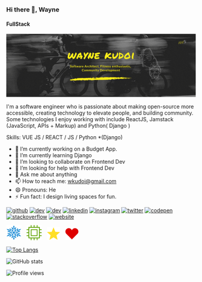 ### Hi there 👋, Wayne
#### FullStack
![FullStack](https://github.com/k-wayne/k-wayne/blob/master/Happy%20Coding.gif?raw=true)

I'm a software engineer who is passionate about making open-source more accessible, creating technology to elevate people, and building community. Some technologies I enjoy working with include ReactJS, Jamstack (JavaScript, APIs + Markup) and Python( Django )

Skills: VUE JS / REACT / JS / Python *(Django)

- 🔭 I’m currently working on a Budget App. 
- 🌱 I’m currently learning Django 
- 👯 I’m looking to collaborate on Frontend Dev 
- 🤔 I’m looking for help with Frontend Dev 
- 💬 Ask me about anything 
- 📫 How to reach me: wkudoi@gmail.com 
- 😄 Pronouns: He 
- ⚡ Fun fact: I design living spaces for fun. 


[<img src='https://cdn.jsdelivr.net/npm/simple-icons@3.0.1/icons/github.svg' alt='github' height='40'>](https://github.com/k-wayne)  [<img src='https://cdn.jsdelivr.net/npm/simple-icons@3.0.1/icons/dev-dot-to.svg' alt='dev' height='40'>](https://dev.to/username)  [<img src='https://cdn.jsdelivr.net/npm/simple-icons@3.0.1/icons/hashnode.svg' alt='dev' height='40'>](usename)  [<img src='https://cdn.jsdelivr.net/npm/simple-icons@3.0.1/icons/linkedin.svg' alt='linkedin' height='40'>](https://www.linkedin.com/in/https://ke.linkedin.com/in/wayne-kudoi-a566331b0/)  [<img src='https://cdn.jsdelivr.net/npm/simple-icons@3.0.1/icons/instagram.svg' alt='instagram' height='40'>](https://www.instagram.com/username/)  [<img src='https://cdn.jsdelivr.net/npm/simple-icons@3.0.1/icons/twitter.svg' alt='twitter' height='40'>](https://twitter.com/@wkudoi)  [<img src='https://cdn.jsdelivr.net/npm/simple-icons@3.0.1/icons/codepen.svg' alt='codepen' height='40'>](https://codepen.io/username)  [<img src='https://cdn.jsdelivr.net/npm/simple-icons@3.0.1/icons/stackoverflow.svg' alt='stackoverflow' height='40'>](https://stackoverflow.com/users/username)  [<img src='https://cdn.jsdelivr.net/npm/simple-icons@3.0.1/icons/icloud.svg' alt='website' height='40'>](waynedev.co.ke)  

<a href='https://archiveprogram.github.com/'><img src='https://raw.githubusercontent.com/acervenky/animated-github-badges/master/assets/acbadge.gif' width='40' height='40'></a> <a href='https://docs.github.com/en/developers'><img src='https://raw.githubusercontent.com/acervenky/animated-github-badges/master/assets/devbadge.gif' width='40' height='40'></a> <a href='https://stars.github.com/'><img src='https://raw.githubusercontent.com/acervenky/animated-github-badges/master/assets/starbadge.gif' width='35' height='35'></a> <a href='https://docs.github.com/en/github/supporting-the-open-source-community-with-github-sponsors'><img src='https://raw.githubusercontent.com/acervenky/animated-github-badges/master/assets/sponsorbadge.gif' width='35' height='35'></a> 

[![Top Langs](https://github-readme-stats.vercel.app/api/top-langs/?username=k-wayne)](https://github.com/anuraghazra/github-readme-stats)

![GitHub stats](https://github-readme-stats.vercel.app/api?username=k-wayne&show_icons=true)  

![Profile views](https://gpvc.arturio.dev/k-wayne)  
